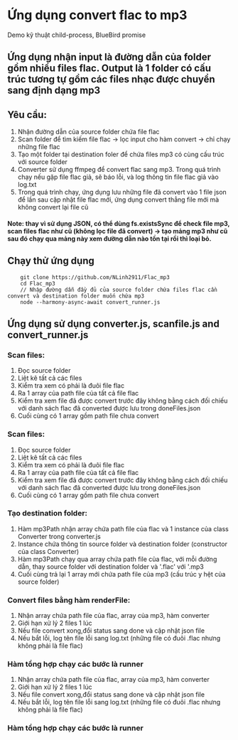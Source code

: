 # Ứng dụng convert flac to mp3

Demo kỹ thuật child-process, BlueBird promise

## Ứng dụng nhận input là đường dẫn của folder gồm nhiều files flac. Output là 1 folder có cấu trúc tương tự gồm các files nhạc được chuyển sang định dạng mp3

## Yêu cầu:
1. Nhận đường dẫn của source folder chứa file flac
2. Scan folder để tìm kiếm file flac -> lọc input cho hàm convert -> chỉ chạy những file flac
3. Tạo một folder tại destination foler để chứa files mp3 có cùng cấu trúc với source folder
4. Converter sử dụng ffmpeg để convert flac sang mp3. Trong quá trình chạy nếu gặp file flac giả, sẽ báo lỗi, và log thông tin file flac giả vào log.txt
5. Trong quá trình chạy, ứng dụng lưu những file đã convert vào 1 file json để lần sau cập nhật file flac mới, ứng dụng convert thẳng file mới mà không convert lại file cũ

#### Note: thay vì sử dụng JSON, có thể dùng fs.existsSync để check file mp3, scan files flac như cũ (không lọc file đã convert) -> tạo mảng mp3 như cũ sau đó chạy qua mảng này xem đường dẫn nào tồn tại rồi thì loại bỏ. 
## Chạy thử ứng dụng

```
    git clone https://github.com/NLinh2911/Flac_mp3
    cd Flac_mp3
    // Nhập đường dẫn đầy đủ của source folder chứa files flac cần convert và destination folder muốn chứa mp3
    node --harmony-async-await convert_runner.js
```


## Ứng dụng sử dụng converter.js, scanfile.js and convert_runner.js


### Scan files:
1. Đọc source folder
2. Liệt kê tất cả các files
3. Kiểm tra xem có phải là đuôi file flac
4. Ra 1 array của path file của tất cả file flac
5. Kiểm tra xem file đã được convert trước đây không bằng cách đối chiếu với danh sách flac đã converted được lưu trong doneFiles.json
6. Cuối cùng có 1 array gồm path file chưa convert

### Scan files: 
1. Đọc source folder
2. Liệt kê tất cả các files 
3. Kiểm tra xem có phải là đuôi file flac
4. Ra 1 array của path file của tất cả file flac 
5. Kiểm tra xem file đã được convert trước đây không bằng cách đối chiếu với danh sách flac đã converted được lưu trong doneFiles.json 
6. Cuối cùng có 1 array gồm path file chưa convert 

### Tạo destination folder:
1. Hàm mp3Path nhận array chứa path file của flac và 1 instance của class Converter trong converter.js
2. Instance chứa thông tin source folder và destination folder (constructor của class Converter)
3. Hàm mp3Path chạy qua array chứa path file của flac, với mỗi đường dẫn, thay source folder với destination folder và '.flac' với '.mp3
4. Cuối cùng trả lại 1 array mới chứa path file của mp3 (cấu trúc y hệt của source folder)

### Convert files bằng hàm renderFile:

1. Nhận array chứa path file của flac, array của mp3, hàm converter
2. Giới hạn xử lý 2 files 1 lúc
3. Nếu file convert xong,đổi status sang done và cập nhật json file
4. Nếu bắt lỗi, log tên file lỗi sang log.txt (những file có đuôi .flac nhưng không phải là file flac)

### Hàm tổng hợp chạy các bước là runner   

1. Nhận array chứa path file của flac, array của mp3, hàm converter 
2. Giới hạn xử lý 2 files 1 lúc
3. Nếu file convert xong,đổi status sang done và cập nhật json file
4. Nếu bắt lỗi, log tên file lỗi sang log.txt (những file có đuôi .flac nhưng không phải là file flac) 

### Hàm tổng hợp chạy các bước là runner    

